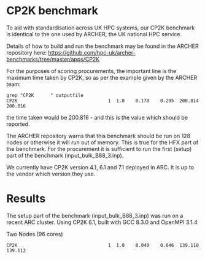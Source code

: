 # CP2K benchmark

To aid with standardisation across UK HPC systems, our CP2K benchmark is identical to the one used by ARCHER, the UK national HPC service.

Details of how to build and run the benchmark may be found in the ARCHER repository here: https://github.com/hpc-uk/archer-benchmarks/tree/master/apps/CP2K

For the purposes of scoring procurements, the important line is the maximum time taken by CP2K, so as per the example given by the ARCHER team:

```
grep "CP2K      " outputfile
CP2K                                 1  1.0    0.178    0.295  200.814  200.816
```

the time taken would be 200.816 - and this is the value which should be reported.

The ARCHER repository warns that this benchmark should be run on 128 nodes or otherwise it will run out of memory.  This is true for the HFX part of the benchmark. For the procurement it is sufficient to run the first (setup) part of the benchmark (input_bulk_B88_3.inp).  

We currently have CP2K version 4.1, 6.1 and 7.1 deployed in ARC.  It is up to the vendor which version they use.

# Results

The setup part of the benchmark (input_bulk_B88_3.inp) was run on a recent ARC cluster. Using CP2K 6.1, built with GCC 8.3.0 and OpenMPI 3.1.4 

Two Nodes (96 cores)
```
CP2K                                 1  1.0    0.040    0.046  139.110  139.112
```
